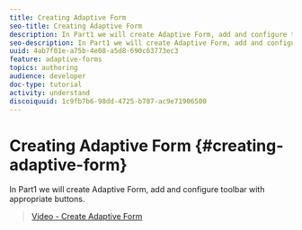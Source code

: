 ```yaml
---
title: Creating Adaptive Form
seo-title: Creating Adaptive Form
description: In Part1 we will create Adaptive Form, add and configure toolbar with appropriate buttons.
seo-description: In Part1 we will create Adaptive Form, add and configure toolbar with appropriate buttons.
uuid: 4ab7f01e-a75b-4e08-a5d8-690c63773ec3
feature: adaptive-forms
topics: authoring
audience: developer
doc-type: tutorial
activity: understand
discoiquuid: 1c9fb7b6-98dd-4725-b787-ac9e71906500
---
```


# Creating Adaptive Form {#creating-adaptive-form}  

In Part1 we will create Adaptive Form, add and configure toolbar with appropriate buttons.

>[Video - Create Adaptive Form](https://video.tv.adobe.com/v/22173/quality=9)





